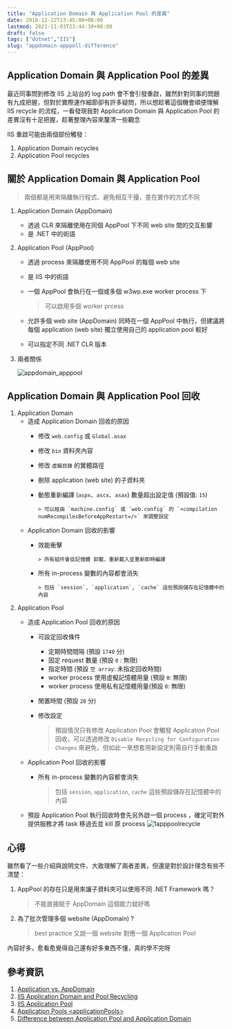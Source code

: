 ```yaml
---
title: "Application Domain 與 Application Pool 的差異"
date: 2018-12-22T23:45:00+08:00
lastmod: 2021-11-03T23:44:30+08:00
draft: false
tags: ["dotnet","IIS"]
slug: "appdomain-apppoll-difference"
---
```

## Application Domain 與 Application Pool 的差異

最近同事問到修改 IIS 上站台的 log path 會不會引發重啟，雖然針對同事的問題有九成把握，但對於實際運作細節卻有許多疑問，所以想趁著這個機會順便理解 IIS recycle 的流程，一看發現我對 Application Domain 與 Application Pool 的差異沒有十足把握，趁著整理內容來釐清一些觀念

IIS 重啟可能由兩個部份觸發：

1. Application Domain recycles
2. Application Pool recycles

## 關於 Application Domain 與 Application Pool

> 兩個都是用來隔離執行程式、避免相互干擾，差在實作的方式不同

1. Application Domain (AppDomain)
   - 透過 CLR 來隔離使用在同個 AppPool 下不同 web site 間的交互影響
   - 是 .NET 中的術語

2. Application Pool (AppPool)
   - 透過 process 來隔離使用不同 AppPool 的每個 web site
   - 是 IIS 中的術語
   - 一個 AppPool 會執行在一個或多個 w3wp.exe worker process 下

        > 可以啟用多個 worker prcess
   - 允許多個 web site (AppDomain) 同時在一個 AppPool 中執行，但建議將每個 application (web site) 獨立使用自己的 application pool 較好
   - 可以指定不同 .NET CLR 版本
3. 兩者關係

    ![appdomain_apppool](https://user-images.githubusercontent.com/3851540/50376494-45cd3880-0648-11e9-8fb3-d1cb5a43b6fd.png)

## Application Domain 與 Application Pool 回收

1. Application Domain
    - 造成 Application Domain 回收的原因
      - 修改 `web.config` 或 `Global.asax`
      - 修改 `bin` 資料夾內容
      - 修改 `虛擬目錄` 的實體路徑
      - 刪除 application (web site) 的子資料夾
      - 動態重新編譯 (`aspx`、`ascx`、`asax`) 數量超出設定值 (預設值: `15`)

            > 可以經由 `machine.config` 或 `web.config` 的 `<compilation numRecompilesBeforeAppRestart=/>` 來調整設定
    - Application Domain 回收的影響
      - 效能衝擊

            > 所有組件會從記憶體 卸載、重新載入並重新即時編譯
      - 所有 in-process 變數的內容都會消失

            > 包括 `session`, `application`, `cache` 這些預設儲存在記憶體中的內容

2. Application Pool
    - 造成 Application Pool 回收的原因
        - 可設定回收條件
            - 定期時間間隔 (預設 `1740` 分)
            - 固定 request 數量 (預設 `0` : 無限)
            - 指定時間 (預設 `空 array`: 未指定回收時間)
            - worker process 使用虛擬記憶體用量 (預設 `0`: 無限)
            - worker process 使用私有記憶體用量(預設 `0`: 無限)
        - 閒置時間 (預設 `20` 分)
        - 修改設定

            > 預設情況只有修改 Application Pool 會觸發 Application Pool 回收，可以透過修改 `Disable Recycling for Configuration Changes` 來避免，但如此一來想套用新設定則需自行手動重啟

    - Application Pool 回收的影響
        - 所有 in-process 變數的內容都會消失

            > 包括 `session`, `application`, `cache` 這些預設儲存在記憶體中的內容

    - 預設 Application Pool 執行回收時會先另外啟一個 process ，確定可對外提供服務才將 task 移過去並 kill 原 process
        ![1apppoolrecycle](https://user-images.githubusercontent.com/3851540/50376505-609fad00-0648-11e9-8cbc-aa394485a9fe.gif)

## 心得

雖然看了一些介紹與說明文件、大致理解了兩者差異，但還是對於設計理念有些不清楚：

1. AppPool 的存在只是用來讓子資料夾可以使用不同 .NET Framework 嗎？

    > 不能直接賦于 AppDomain 這個能力就好嗎
2. 為了批次管理多個 website (AppDomain) ?

    > best practice 又說一個 website 對應一個 Application Pool

內容好多，愈看愈覺得自己還有好多東西不懂，真的學不完呀

## 參考資訊

1. [Application vs. AppDomain](https://weblogs.asp.net/owscott/application-vs-appdomain)
2. [IIS Application Domain and Pool Recycling](https://www.treeloop.com/blog/iis-application-domain-and-pool-recycling)
3. [IIS Application Pool](https://docs.microsoft.com/en-us/previous-versions/windows/it-pro/windows-server-2008-R2-and-2008/cc735247%28v=ws.10%29?WT.mc_id=DOP-MVP-5002594)
4. [Application Pools \<applicationPools>](https://docs.microsoft.com/en-us/iis/configuration/system.applicationhost/applicationpools?WT.mc_id=DOP-MVP-5002594)
5. [Difference between Application Pool and Application Domain](https://social.msdn.microsoft.com/Forums/vstudio/en-US/fd865e35-a2ee-41b8-b112-5913f15c96f2/difference-between-application-pool-and-application-domain?forum=clr)
